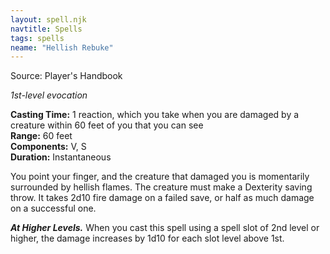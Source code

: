 ```yaml
---
layout: spell.njk
navtitle: Spells
tags: spells
neame: "Hellish Rebuke"
---
```

Source: Player's Handbook

_1st-level evocation_

**Casting Time:** 1 reaction, which you take when you are damaged by a creature within 60 feet of you that you can see  
**Range:** 60 feet  
**Components:** V, S  
**Duration:** Instantaneous

You point your finger, and the creature that damaged you is momentarily surrounded by hellish flames. The creature must make a Dexterity saving throw. It takes 2d10 fire damage on a failed save, or half as much damage on a successful one.

**_At Higher Levels._** When you cast this spell using a spell slot of 2nd level or higher, the damage increases by 1d10 for each slot level above 1st.

